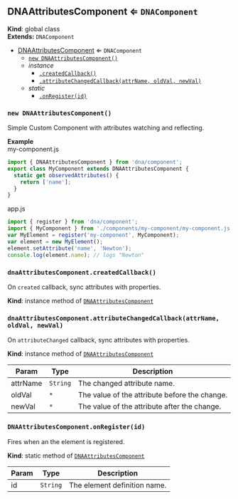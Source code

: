 <a name="DNAAttributesComponent"></a>

## DNAAttributesComponent ⇐ <code>DNAComponent</code>
**Kind**: global class  
**Extends:** <code>DNAComponent</code>  

* [DNAAttributesComponent](#DNAAttributesComponent) ⇐ <code>DNAComponent</code>
    * [`new DNAAttributesComponent()`](#new_DNAAttributesComponent_new)
    * _instance_
        * [`.createdCallback()`](#DNAAttributesComponent+createdCallback)
        * [`.attributeChangedCallback(attrName, oldVal, newVal)`](#DNAAttributesComponent+attributeChangedCallback)
    * _static_
        * [`.onRegister(id)`](#DNAAttributesComponent.onRegister)

<a name="new_DNAAttributesComponent_new"></a>

### `new DNAAttributesComponent()`
Simple Custom Component with attributes watching and reflecting.

**Example**  
my-component.js
```js
import { DNAAttributesComponent } from 'dna/component';
export class MyComponent extends DNAAttributesComponent {
  static get observedAttributes() {
    return ['name'];
  }
}
```
app.js
```js
import { register } from 'dna/component';
import { MyComponent } from './components/my-component/my-component.js';
var MyElement = register('my-component', MyComponent);
var element = new MyElement();
element.setAttribute('name', 'Newton');
console.log(element.name); // logs "Newton"
```
<a name="DNAAttributesComponent+createdCallback"></a>

### `dnaAttributesComponent.createdCallback()`
On `created` callback, sync attributes with properties.

**Kind**: instance method of <code>[DNAAttributesComponent](#DNAAttributesComponent)</code>  
<a name="DNAAttributesComponent+attributeChangedCallback"></a>

### `dnaAttributesComponent.attributeChangedCallback(attrName, oldVal, newVal)`
On `attributeChanged` callback, sync attributes with properties.

**Kind**: instance method of <code>[DNAAttributesComponent](#DNAAttributesComponent)</code>  

| Param | Type | Description |
| --- | --- | --- |
| attrName | <code>String</code> | The changed attribute name. |
| oldVal | <code>\*</code> | The value of the attribute before the change. |
| newVal | <code>\*</code> | The value of the attribute after the change. |

<a name="DNAAttributesComponent.onRegister"></a>

### `DNAAttributesComponent.onRegister(id)`
Fires when an the element is registered.

**Kind**: static method of <code>[DNAAttributesComponent](#DNAAttributesComponent)</code>  

| Param | Type | Description |
| --- | --- | --- |
| id | <code>String</code> | The element definition name. |

